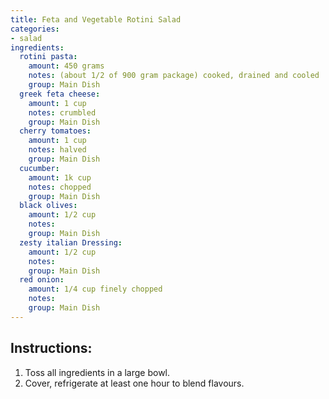 ```yaml
---
title: Feta and Vegetable Rotini Salad
categories:
- salad
ingredients:
  rotini pasta:
    amount: 450 grams
    notes: (about 1/2 of 900 gram package) cooked, drained and cooled
    group: Main Dish
  greek feta cheese:
    amount: 1 cup
    notes: crumbled
    group: Main Dish
  cherry tomatoes:
    amount: 1 cup
    notes: halved
    group: Main Dish
  cucumber:
    amount: 1k cup
    notes: chopped
    group: Main Dish
  black olives:
    amount: 1/2 cup
    notes: 
    group: Main Dish
  zesty italian Dressing:
    amount: 1/2 cup
    notes: 
    group: Main Dish
  red onion:
    amount: 1/4 cup finely chopped
    notes: 
    group: Main Dish
---
```

## Instructions:
1.	Toss all ingredients in a large bowl.
2.	Cover, refrigerate at least one hour to blend flavours.
